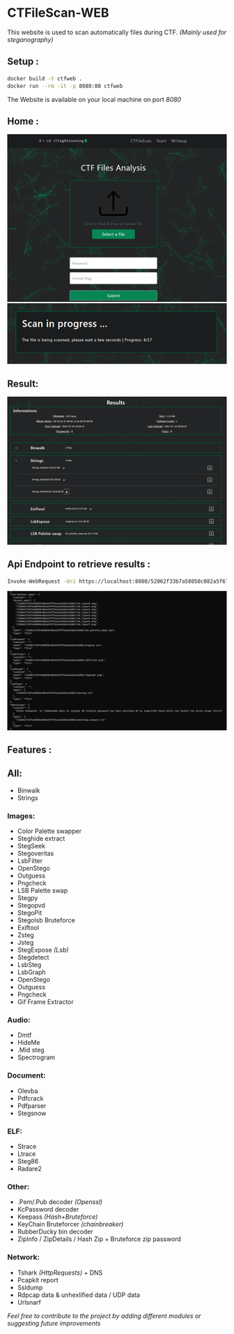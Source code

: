 # CTFileScan-WEB
This website is used to scan automatically files during CTF. *(Mainly used for steganography)*


## Setup : 

```bash
docker build -t ctfweb .
docker run --rm -it -p 8080:80 ctfweb
```
The Website is available on your local machine on port *8080*

## Home :
![Alt Text](./img/home.png)
![Alt Text](./img/wait.png)

## Result:
![Alt Text](./img/result.png)

## Api Endpoint to retrieve results : 
```bash
Invoke-WebRequest -Uri https://localhost:8080/52062f33b7a58050c082a5f677a1ae626da32d88 -Method Get -Headers @{Api="True"} -UseBasicParsing  | Select-Object -Expand Content | .\jq.exe
```
![Alt Text](./img/json.png)


## Features :

## All:
  - Binwalk
  - Strings

### Images:
  - Color Palette swapper
  - Steghide extract
  - StegSeek 
  - Stegoveritas
  - LsbFilter
  - OpenStego
  - Outguess
  - Pngcheck
  - LSB Palette swap
  - Stegpy
  - Stegopvd
  - StegoPit
  - Stegolsb Bruteforce
  - Exiftool
  - Zsteg
  - Jsteg
  - StegExpose *(Lsb)*
  - Stegdetect
  - LsbSteg
  - LsbGraph
  - OpenStego
  - Outguess
  - Pngcheck
  - Gif Frame Extractor


### Audio:
  - Dmtf
  - HideMe
  - .Mid steg
  - Spectrogram
  
### Document:
  - Olevba
  - Pdfcrack
  - Pdfparser
  - Stegsnow

### ELF:
  - Strace
  - Ltrace
  - Steg86
  - Radare2

### Other:
  - .Pem/.Pub decoder *(Openssl)*
  - KcPassword decoder
  - Keepass *(Hash+Bruteforce)*
  - KeyChain Bruteforcer *(chainbreaker)*
  - RubberDucky bin decoder
  - ZipInfo / ZipDetails / Hash Zip + Bruteforce zip password

### Network:
  - Tshark *(HttpRequests)* + DNS
  - Pcapkit report
  - Ssldump
  - Rdpcap data & unhexlified data / UDP data
  - Urlsnarf
  
*Feel free to contribute to the project by adding different modules or suggesting future improvements*
